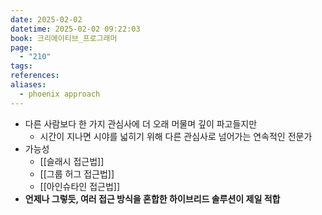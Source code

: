 ```yaml
---
date: 2025-02-02
datetime: 2025-02-02 09:22:03
book: 크리에이티브_프로그래머
page:
  - "210"
tags: 
references: 
aliases:
  - phoenix approach
---
```

- 다른 사람보다 한 가지 관심사에 더 오래 머물며 깊이 파고들지만
	- 시간이 지나면 시야를 넓히기 위해 다른 관심사로 넘어가는 연속적인 전문가
- 가능성
	- [[슬래시 접근법]]
	- [[그룹 허그 접근법]]
	- [[아인슈타인 접근법]]
- **언제나 그렇듯, 여러 접근 방식을 혼합한 하이브리드 솔루션이 제일 적합**